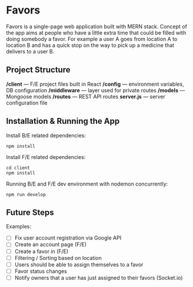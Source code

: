 # Favors

Favors is a single-page web application built with MERN stack. Concept of the app aims at people who have a little extra time that could be filled with doing somebody a favor. For example a user A goes from location A to location B and has a quick stop on the way to pick up a medicine that delivers to a user B.

## Project Structure

**/client** — F/E project files built in React
**/config** — environment variables, DB configuration
**/middleware** — layer used for private routes
**/models** — Mongoose models
**/routes** — REST API routes
**server.js** — server configuration file

## Installation & Running the App

Install B/E related dependencies:
```
npm install
```

Install F/E related dependencies:
```
cd client
npm install
```

Running B/E and F/E dev environment with nodemon concurrently:
```
npm run develop
```

## Future Steps

Examples:
- [ ] Fix user account registration via Google API
- [ ] Create an account page (F/E)
- [ ] Create a favor in (F/E)
- [ ] Filtering / Sorting based on location
- [ ] Users should be able to assign themselves to a favor
- [ ] Favor status changes
- [ ] Notify owners that a user has just assigned to their favors (Socket.io)